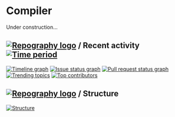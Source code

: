 # Compiler

Under construction...

## [![Repography logo](https://images.repography.com/logo.svg)](https://repography.com) / Recent activity [![Time period](https://images.repography.com/25136731/NPU-Franklin/Compiler/recent-activity/b042dc3c73f58ffa2fb9b217f72f2568_badge.svg)](https://repography.com)

[![Timeline graph](https://images.repography.com/25136731/NPU-Franklin/Compiler/recent-activity/b042dc3c73f58ffa2fb9b217f72f2568_timeline.svg)](https://github.com/NPU-Franklin/Compiler/commits)
[![Issue status graph](https://images.repography.com/25136731/NPU-Franklin/Compiler/recent-activity/b042dc3c73f58ffa2fb9b217f72f2568_issues.svg)](https://github.com/NPU-Franklin/Compiler/issues)
[![Pull request status graph](https://images.repography.com/25136731/NPU-Franklin/Compiler/recent-activity/b042dc3c73f58ffa2fb9b217f72f2568_prs.svg)](https://github.com/NPU-Franklin/Compiler/pulls)
[![Trending topics](https://images.repography.com/25136731/NPU-Franklin/Compiler/recent-activity/b042dc3c73f58ffa2fb9b217f72f2568_words.svg)](https://github.com/NPU-Franklin/Compiler/commits)
[![Top contributors](https://images.repography.com/25136731/NPU-Franklin/Compiler/recent-activity/b042dc3c73f58ffa2fb9b217f72f2568_users.svg)](https://github.com/NPU-Franklin/Compiler/graphs/contributors)

## [![Repography logo](https://images.repography.com/logo.svg)](https://repography.com) / Structure

[![Structure](https://images.repography.com/25136731/NPU-Franklin/Compiler/structure/25d065d4b23f52640fb6c9ec48fa96cc_table.svg)](https://github.com/NPU-Franklin/Compiler)


